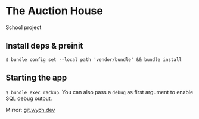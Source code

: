 # The Auction House
School project

## Install deps & preinit
`$ bundle config set --local path 'vendor/bundle' && bundle install`

## Starting the app
`$ bundle exec rackup`. You can also pass a `debug` as first argument to enable SQL debug output.


Mirror: [git.wych.dev](https://git.wych.dev/the_auctionhouse.git)
